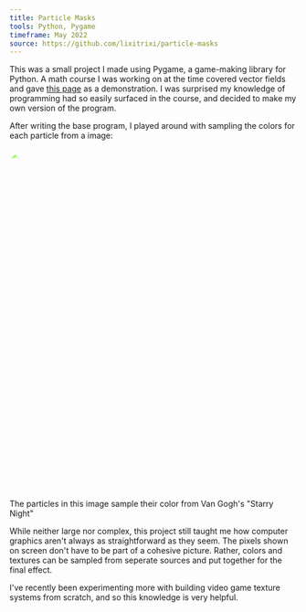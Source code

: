 ```yaml
---
title: Particle Masks
tools: Python, Pygame
timeframe: May 2022
source: https://github.com/lixitrixi/particle-masks
---
```

This was a small project I made using Pygame, a game-making library for Python. A math course I was working on at the time covered vector fields and gave [this page](https://anvaka.github.io/fieldplay/) as a demonstration. I was surprised my knowledge of programming had so easily surfaced in the course, and decided to make my own version of the program.

After writing the base program, I played around with sampling the colors for each particle from a image:

<img src="/assets/img/starry-mask.png" width="600px" style="filter: brightness(1.8);">

<cap>The particles in this image sample their color from Van Gogh's "Starry Night"</cap>

While neither large nor complex, this project still taught me how computer graphics aren't always as straightforward as they seem. The pixels shown on screen don't have to be part of a cohesive picture. Rather, colors and textures can be sampled from seperate sources and put together for the final effect.

I've recently been experimenting more with building video game texture systems from scratch, and so this knowledge is very helpful.